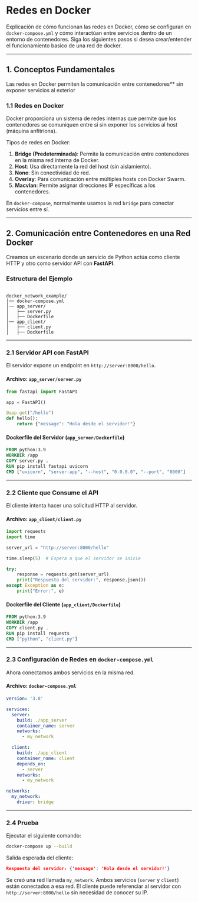 # Redes en Docker

Explicación de cómo funcionan las redes en Docker, cómo se configuran en `docker-compose.yml` y cómo interactúan entre servicios dentro de un entorno de contenedores. Siga los siguientes pasos si desea crear/entender el funcionamiento basico de una red de docker.

---

## **1. Conceptos Fundamentales**

Las redes en Docker permiten la comunicación entre contenedores** sin exponer servicios al exterior

### **1.1 Redes en Docker**

Docker proporciona un sistema de redes internas que permite que los contenedores se comuniquen entre sí sin exponer los servicios al host (máquina anfitriona).

Tipos de redes en Docker:

1. **Bridge (Predeterminada)**: Permite la comunicación entre contenedores en la misma red interna de Docker.
2. **Host**: Usa directamente la red del host (sin aislamiento).
3. **None**: Sin conectividad de red.
4. **Overlay**: Para comunicación entre múltiples hosts con Docker Swarm.
5. **Macvlan**: Permite asignar direcciones IP específicas a los contenedores.

En `docker-compose`, normalmente usamos la red `bridge` para conectar servicios entre sí.

---

## **2. Comunicación entre Contenedores en una Red Docker**

Creamos un escenario donde un servicio de Python actúa como cliente HTTP y otro como servidor API con **FastAPI**.

### **Estructura del Ejemplo**

```text

docker_network_example/
│── docker-compose.yml
│── app_server/
│   ├── server.py
│   ├── Dockerfile
│── app_client/
│   ├── client.py
│   ├── Dockerfile
```

---

### **2.1 Servidor API con FastAPI**

El servidor expone un endpoint en `http://server:8000/hello`.

#### **Archivo: `app_server/server.py`**

```python
from fastapi import FastAPI

app = FastAPI()

@app.get("/hello")
def hello():
    return {"message": "Hola desde el servidor!"}
```

#### **Dockerfile del Servidor (`app_server/Dockerfile`)**

```Dockerfile
FROM python:3.9
WORKDIR /app
COPY server.py .
RUN pip install fastapi uvicorn
CMD ["uvicorn", "server:app", "--host", "0.0.0.0", "--port", "8000"]
```

---

### **2.2 Cliente que Consume el API**

El cliente intenta hacer una solicitud HTTP al servidor.

#### **Archivo: `app_client/client.py`**

```python
import requests
import time

server_url = "http://server:8000/hello"

time.sleep(5)  # Espera a que el servidor se inicie

try:
    response = requests.get(server_url)
    print("Respuesta del servidor:", response.json())
except Exception as e:
    print("Error:", e)
```

#### **Dockerfile del Cliente (`app_client/Dockerfile`)**

```Dockerfile
FROM python:3.9
WORKDIR /app
COPY client.py .
RUN pip install requests
CMD ["python", "client.py"]
```

---

### **2.3 Configuración de Redes en `docker-compose.yml`**

Ahora conectamos ambos servicios en la misma red.

#### **Archivo: `docker-compose.yml`**

```yaml
version: '3.8'

services:
  server:
    build: ./app_server
    container_name: server
    networks:
      - my_network

  client:
    build: ./app_client
    container_name: client
    depends_on:
      - server
    networks:
      - my_network

networks:
  my_network:
    driver: bridge
```

---

### **2.4 Prueba**

Ejecutar el siguiente comando:

```bash
docker-compose up --build
```

Salida esperada del cliente:

```json
Respuesta del servidor: {'message': 'Hola desde el servidor!'}
```

Se creó una red llamada `my_network`. Ambos servicios (`server` y `client`) están conectados a esa red. El cliente puede referenciar al servidor con `http://server:8000/hello` sin necesidad de conocer su IP.
